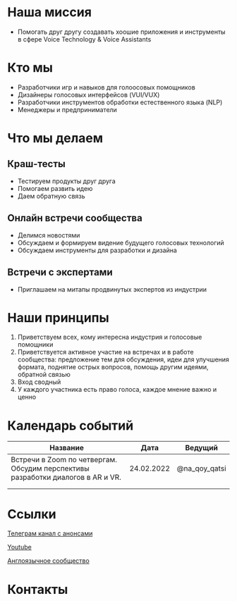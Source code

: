 # Наша миссия

- Помогать друг другу создавать хоошие приложения и инструменты в сфере Voice Technology & Voice Assistants


# Кто мы
- Разработчики игр и навыков для голоосовых помощников
- Дизайнеры голосовых интерфейсов (VUI/VUX)
- Разработчики инструментов обработки естественного языка (NLP)
- Менеджеры и предприниматели

# Что мы делаем

## Краш-тесты
- Тестируем продукты друг друга 
- Помогаем развить идею 
- Даем обратную связь

## Онлайн встречи сообщества
- Делимся новостями
- Обсуждаем и формируем видение будущего голосовых технологий
- Обсуждаем инструменты для разработки и дизайна

## Встречи с экспертами
- Приглашаем на митапы продвинутых экспертов из индустрии


# Наши принципы

1. Приветствуем всех, кому интересна индустрия и голосовые помощники
2. Приветствуется активное участие на встречах и в работе сообщества: предложение тем для обсуждения, идеи для улучшения формата, поднятие острых вопросов, помощь другим идеями, обратной связью
3. Вход сводный
4. У каждого участника есть право голоса, каждое мнение важно и ценно

# Календарь событий

| Название | Дата | Ведущий |
| ---      | ---      | ---      |
| Встречи в Zoom по четвергам. Обсудим перспективы разработки диалогов в AR и VR.  | 24.02.2022  | @na_qoy_qatsi |
|  |  |  |
|  |          |  |


# Ссылки
[Телеграм канал с анонсами](https://t.me/voicelunch_ru)

[Youtube](https://www.youtube.com/channel/UCWS33BPTpucZjQ6MVMqxOMQ)

[Англоязычное сообщество](http://voicelunch.com/) 

# Контакты
